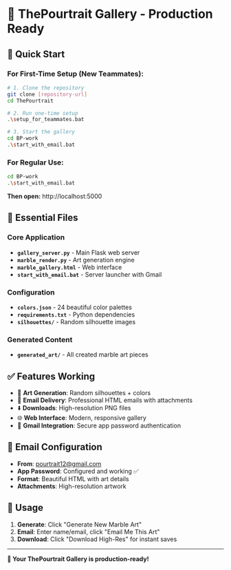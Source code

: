 # 🎨 ThePourtrait Gallery - Production Ready

## 🚀 Quick Start

### For First-Time Setup (New Teammates):
```bash
# 1. Clone the repository
git clone [repository-url]
cd ThePourtrait

# 2. Run one-time setup
.\setup_for_teammates.bat

# 3. Start the gallery
cd BP-work
.\start_with_email.bat
```

### For Regular Use:
```bash
cd BP-work
.\start_with_email.bat
```

**Then open:** http://localhost:5000

## 📁 Essential Files

### Core Application
- **`gallery_server.py`** - Main Flask web server
- **`marble_render.py`** - Art generation engine  
- **`marble_gallery.html`** - Web interface
- **`start_with_email.bat`** - Server launcher with Gmail

### Configuration
- **`colors.json`** - 24 beautiful color palettes
- **`requirements.txt`** - Python dependencies
- **`silhouettes/`** - Random silhouette images

### Generated Content
- **`generated_art/`** - All created marble art pieces

## ✅ Features Working

- 🎨 **Art Generation**: Random silhouettes + colors
- 📧 **Email Delivery**: Professional HTML emails with attachments
- ⬇️ **Downloads**: High-resolution PNG files
- 🌐 **Web Interface**: Modern, responsive gallery
- 🔐 **Gmail Integration**: Secure app password authentication

## 📧 Email Configuration

- **From**: pourtrait12@gmail.com
- **App Password**: Configured and working ✅
- **Format**: Beautiful HTML with art details
- **Attachments**: High-resolution artwork

## 🎯 Usage

1. **Generate**: Click "Generate New Marble Art"
2. **Email**: Enter name/email, click "Email Me This Art"  
3. **Download**: Click "Download High-Res" for instant saves

---

**🎉 Your ThePourtrait Gallery is production-ready!**